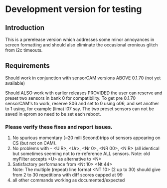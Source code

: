 # Development version for testing
## Introduction
This is a prerelease version which addresses some minor annoyances in screen formatting and should also eliminate the occasional eronious glitch from i2c timeouts.

## Requirements

Should work in conjunction with sensorCAM versions ABOVE 0.1.70 (not yet available)

Should ALSO work with earlier releases PROVIDED the user can reserve and preset two sensors in bank 0 for compatibility.
To get pre 0.1.70 sensorCAM's to work, reserve S06 and set to 0 using o06, and set another to 1 using, for example (lima) l07 say.
The two preset sensors can not be saved in eprom so need to be set each reboot.

### Please verify these fixes and report issues.

1.  No spurious momentary (~20 milliSecond)trips of sensors appearing on CS (but not on CAM).
2.  No problems with - \<U R>, \<Ur>, \<Nr 0>, \<NR 00>, \<N R> (all identical but sometimes seeming not to re-reference ALL sensors.
     Note: old myFilter accepts \<U> as alternative to \<N>
3.	Satisfactory performance from <NT> <Nt 10> <Nt 44>  
	 Note: The multiple (repeat) line format <NT 10> (2 up to 30) should give from 2 to 30 repetitions with diff scores capped at 99
4.  all other commands working as documented/expected




  
